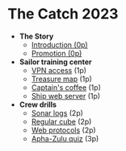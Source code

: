 # The Catch 2023

- **The Story**
    - [Introduction (0p)](00-story/00-introduction.md)
    - [Promotion (0p)](00-story/01-promotion.md)
- **Sailor training center**
    - [VPN access](01-sailor-training-center/01-vpn-access/README.md) (1p)
    - [Treasure map](01-sailor-training-center/02-treasure-map/README.md) (1p)
    - [Captain's coffee](01-sailor-training-center/03-captains-coffee/README.md) (1p)
    - [Ship web server](01-sailor-training-center/04-ship-web-server/README.md) (1p)
- **Crew drills**
    - [Sonar logs](02-crew-drills/01-sonar-logs/README.md) (2p)   
    - [Regular cube](02-crew-drills/02-regular-cube/README.md) (2p)   
    - [Web protocols](02-crew-drills/03-web-protocols/README.md) (2p)   
    - [Apha-Zulu quiz](02-crew-drills/04-apha-zulu-quizsonar/README.md) (3p)   